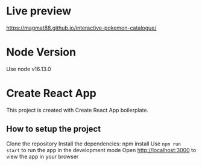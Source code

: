 # Live preview

https://magmat88.github.io/interactive-pokemon-catalogue/

# Node Version

Use node v16.13.0

# Create React App

This project is created with Create React App boilerplate.

## How to setup the  project

Clone the repository
Install the dependencies: npm install
Use `npm run start` to run the app in the development mode
Open [http://localhost:3000](http://localhost:3000) to view the app in your browser
